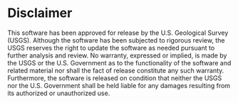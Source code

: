 Disclaimer
==========

This software has been approved for release by the U.S. Geological Survey
(USGS). Although the software has been subjected to rigorous review, the USGS
reserves the right to update the software as needed pursuant to further
analysis and review. No warranty, expressed or implied, is made by the USGS or
the U.S. Government as to the functionality of the software and related
material nor shall the fact of release constitute any such warranty.
Furthermore, the software is released on condition that neither the USGS nor
the U.S. Government shall be held liable for any damages resulting from its
authorized or unauthorized use.
